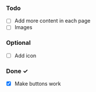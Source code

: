 
### Todo

- [ ] Add more content in each page
- [ ]  Images

### Optional

-[ ] Add icon

### Done ✓

- [x] Make buttons work
